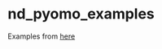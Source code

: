 # nd_pyomo_examples


Examples from [here](https://jckantor.github.io/ND-Pyomo-Cookbook/README.html)
